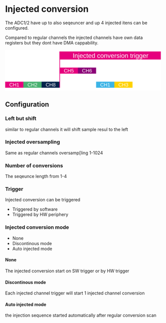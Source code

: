 # Injected conversion

The ADC1/2 have up to also seqeuncer and up 4 injected itens can be configured. 

Compared to regular channels the injected channels have own data registers but they dont have DMA cappability.

![injected conversion](<img/injected conversion.svg>)

 ## Configuration

 ### Left but shift

 similar to regular channels it will shift sample resul to the left

 ### Injected oversampling 
 
 Same as regular channels oversamp[ling 1-1024

 ### Number of conversions

 The seqeunce length from 1-4

 ### Trigger

Injected conversion can be triggered

* Triggered by software
* Triggered by HW periphery 

### Injected conversion mode

* None
* Discontinous mode
* Auto injected mode

#### None

The injected conversion start on SW trigger or by HW trigger 

#### Discontinous mode

Each injected channel trigger will start 1 injected channel conversion

#### Auto injected mode

the injection sequence started automatically after regular conversion scan


